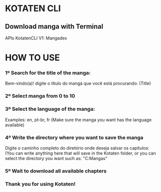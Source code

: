 # KOTATEN CLI

## Download manga with Terminal

APIs KotatenCLI V1:
Mangadex

# HOW TO USE

### 1º Search for the title of the manga:

Bem-vindo(a)! digite o título do mangá que você está procurando: (Title)

### 2º Select manga from 0 to 10

### 3º Select the language of the manga:

Examples: en, pt-br, fr (Make sure the manga you want has the language available)

### 4º Write the directory where you want to save the manga

Digite o caminho completo do diretório onde deseja salvar os capítulos: (You can write anything here that will save in the Kotaten folder, or you can select the directory you want such as: "C:Mangas"

### 5º Wait to download all available chapters

### Thank you for using Kotaten!


